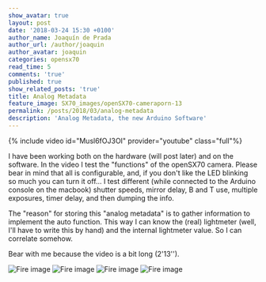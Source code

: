 ```yaml
---
show_avatar: true
layout: post
date: '2018-03-24 15:30 +0100'
author_name: Joaquín de Prada
author_url: /author/joaquin
author_avatar: joaquin
categories: opensx70
read_time: 5
comments: 'true'
published: true
show_related_posts: 'true'
title: Analog Metadata
feature_image: SX70_images/openSX70-cameraporn-13
permalink: /posts/2018/03/analog-metadata
description: 'Analog Metadata, the new Arduino Software'
---
```

{% include video id="Musl6fOJ3OI" provider="youtube" class="full"%}

I have been working both on the hardware (will post later) and on the software. In the video I test the "functions" of the openSX70 camera. Please bear in mind that all is configurable, and, if you don't like the LED blinking so much you can turn it off...
I test different (while connected to the Arduino console on the macbook) shutter speeds, mirror delay, B and T use, multiple exposures, timer delay, and then dumping the info.

The "reason" for storing this "analog metadata" is to gather information to implement the auto function. This way I can know the (real) lightmeter (well, I'll have to write this by hand) and the internal lightmeter value. So I can correlate somehow.

Bear with me because the video is a bit long (2'13'').

![Fire image]({{site.url}}/{{site.baseurl}}img/2018/03/prototype-one-04.JPG)
![Fire image]({{site.url}}/{{site.baseurl}}img/2018/03/prototype-one-01.JPG)
![Fire image]({{site.url}}/{{site.baseurl}}img/2018/03/prototype-one-02.JPG)
![Fire image]({{site.url}}/{{site.baseurl}}img/2018/03/prototype-one-03.JPG)